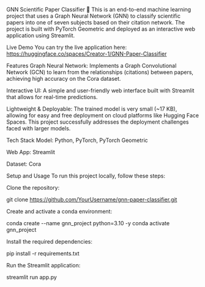 GNN Scientific Paper Classifier 🧠
This is an end-to-end machine learning project that uses a Graph Neural Network (GNN) to classify scientific papers into one of seven subjects based on their citation network. The project is built with PyTorch Geometric and deployed as an interactive web application using Streamlit.

Live Demo
You can try the live application here:
https://huggingface.co/spaces/Creator-1/GNN-Paper-Classifier

Features
Graph Neural Network: Implements a Graph Convolutional Network (GCN) to learn from the relationships (citations) between papers, achieving high accuracy on the Cora dataset.

Interactive UI: A simple and user-friendly web interface built with Streamlit that allows for real-time predictions.

Lightweight & Deployable: The trained model is very small (~17 KB), allowing for easy and free deployment on cloud platforms like Hugging Face Spaces. This project successfully addresses the deployment challenges faced with larger models.

Tech Stack
Model: Python, PyTorch, PyTorch Geometric

Web App: Streamlit

Dataset: Cora

Setup and Usage
To run this project locally, follow these steps:

Clone the repository:

git clone https://github.com/YourUsername/gnn-paper-classifier.git

Create and activate a conda environment:

conda create --name gnn_project python=3.10 -y
conda activate gnn_project

Install the required dependencies:

pip install -r requirements.txt

Run the Streamlit application:

streamlit run app.py
